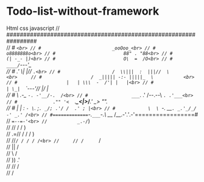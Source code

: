 # Todo-list-without-framework
Html css javascript
// #################################################################<br>
// #                             _`<br>
// #                          _ooOoo_<br>
// #                         o8888888o<br>
// #                         88" . "88<br>
// #                         (| -_- |)<br>
// #                         O\  =  /O<br>
// #                      ____/`---'\____<br>
// #                    .'  \\|     |//  `.<br>
// #                   /  \\|||  :  |||//  \		<br>	
// #                  /  _||||| -:- |||||_  \			<br>
// #                  |   | \\\  -  /'| |   |<br>
// #                  | \_|  `\`---'//  |_/ |<br>
// #                  \  .-\__ `-. -'__/-.  /<br>
// #                ___`. .'  /--.--\  `. .'___<br>
// #             ."" '<  `.___\_<|>_/___.' _> \"".<br>
// #            | | :  `- \`. ;`. _/; .'/ /  .' ; |<br>
// #            \  \ `-.   \_\_`. _.'_/_/  -' _.' /<br>
// #=============`-.`___`-.__\ \___  /__.-'_.'_.-'=================#<br>
//                            `=--=-'<br>
//           _.-/`)<br>
//          // / / )<br>
//       .=// / / / )<br>
//      //`/ / / / /<br>
//     // /     ` /<br>
//    ||         /<br>
//     \\       /<br>
//      ))    .'<br>
//     //    /<br>
//          /<br>
